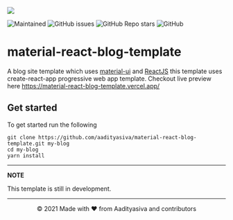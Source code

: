 ![](https://i.imgur.com/UqvFaGc.png)

<img alt="Maintained" src="https://img.shields.io/badge/Maintained-Yes-brightgreen?style=for-the-badge"> <img alt="GitHub issues" src="https://img.shields.io/github/issues/aadityasivaS/material-react-blog-template?style=for-the-badge"> <img alt="GitHub Repo stars" src="https://img.shields.io/github/stars/aadityasivaS/material-react-blog-template?logo=github&style=for-the-badge"> <img alt="GitHub" src="https://img.shields.io/github/license/aadityasivaS/material-react-blog-template?color=red&style=for-the-badge">

# material-react-blog-template
A blog site template which uses [material-ui](https://material-ui.com/) and [ReactJS](https://reactjs.org/) this template uses create-react-app progressive web app template. Checkout live preview here https://material-react-blog-template.vercel.app/

## Get started
To get started run the following
```
git clone https://github.com/aadityasiva/material-react-blog-template.git my-blog
cd my-blog
yarn install
```
---
**NOTE**

This template is still in development.

---

<p align="center">© 2021 Made with ❤ from Aadityasiva and contributors</p>
